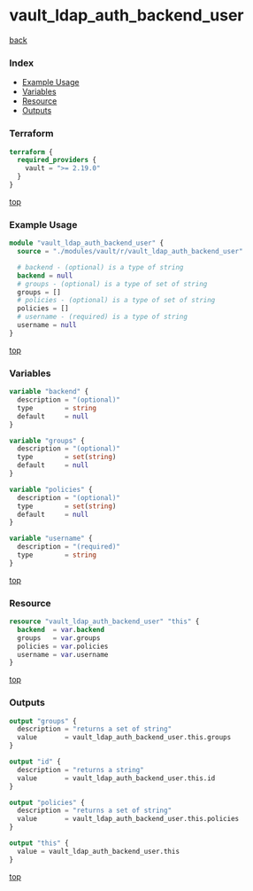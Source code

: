 # vault_ldap_auth_backend_user

[back](../vault.md)

### Index

- [Example Usage](#example-usage)
- [Variables](#variables)
- [Resource](#resource)
- [Outputs](#outputs)

### Terraform

```terraform
terraform {
  required_providers {
    vault = ">= 2.19.0"
  }
}
```

[top](#index)

### Example Usage

```terraform
module "vault_ldap_auth_backend_user" {
  source = "./modules/vault/r/vault_ldap_auth_backend_user"

  # backend - (optional) is a type of string
  backend = null
  # groups - (optional) is a type of set of string
  groups = []
  # policies - (optional) is a type of set of string
  policies = []
  # username - (required) is a type of string
  username = null
}
```

[top](#index)

### Variables

```terraform
variable "backend" {
  description = "(optional)"
  type        = string
  default     = null
}

variable "groups" {
  description = "(optional)"
  type        = set(string)
  default     = null
}

variable "policies" {
  description = "(optional)"
  type        = set(string)
  default     = null
}

variable "username" {
  description = "(required)"
  type        = string
}
```

[top](#index)

### Resource

```terraform
resource "vault_ldap_auth_backend_user" "this" {
  backend  = var.backend
  groups   = var.groups
  policies = var.policies
  username = var.username
}
```

[top](#index)

### Outputs

```terraform
output "groups" {
  description = "returns a set of string"
  value       = vault_ldap_auth_backend_user.this.groups
}

output "id" {
  description = "returns a string"
  value       = vault_ldap_auth_backend_user.this.id
}

output "policies" {
  description = "returns a set of string"
  value       = vault_ldap_auth_backend_user.this.policies
}

output "this" {
  value = vault_ldap_auth_backend_user.this
}
```

[top](#index)